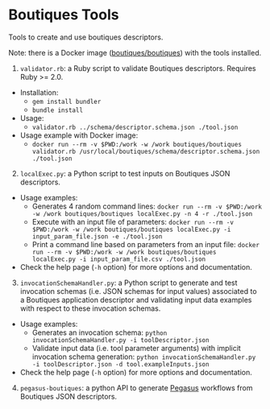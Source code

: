 # Boutiques Tools
Tools to create and use boutiques descriptors.

Note: there is a Docker image ([boutiques/boutiques](https://hub.docker.com/r/boutiques/boutiques)) with the tools installed.

1. `validator.rb`: a Ruby script to validate Boutiques descriptors. Requires Ruby >= 2.0.
  * Installation:
    * `gem install bundler`
    * `bundle install`
  * Usage:
    * `validator.rb ../schema/descriptor.schema.json ./tool.json`
  * Usage example with Docker image:
    * `docker run --rm -v $PWD:/work -w /work boutiques/boutiques validator.rb /usr/local/boutiques/schema/descriptor.schema.json ./tool.json`

2. `localExec.py`: a Python script to test inputs on Boutiques JSON descriptors.
  * Usage examples:
    * Generates 4 random command lines: `docker run --rm -v $PWD:/work -w /work boutiques/boutiques localExec.py -n 4 -r ./tool.json`
    * Execute with an input file of parameters: `docker run --rm -v $PWD:/work -w /work boutiques/boutiques localExec.py -i input_param_file.json -e ./tool.json`
    * Print a command line based on parameters from an input file: `docker run --rm -v $PWD:/work -w /work boutiques/boutiques localExec.py -i input_param_file.csv ./tool.json`
  * Check the help page (`-h` option) for more options and documentation.

3. `invocationSchemaHandler.py`: a Python script to generate and test invocation schemas (i.e. JSON schemas for input values) associated to a Boutiques application
     descriptor and validating input data examples with respect to these invocation schemas.
  * Usage examples:
    * Generates an invocation schema: `python invocationSchemaHandler.py -i toolDescriptor.json`
    * Validate input data (i.e. tool parameter arguments) with implicit invocation schema generation: `python invocationSchemaHandler.py -i toolDescriptor.json -d tool.exampleInputs.json`
  * Check the help page (`-h` option) for more options and documentation.

4. `pegasus-boutiques`: a python API to generate [Pegasus](https://pegasus.isi.edu) workflows from Boutiques JSON descriptors.

